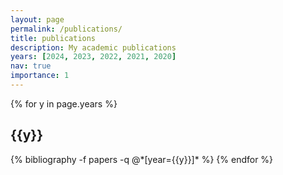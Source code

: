 ```yaml
---
layout: page
permalink: /publications/
title: publications
description: My academic publications
years: [2024, 2023, 2022, 2021, 2020]
nav: true
importance: 1
---
```


<div class="publications">

{% for y in page.years %}
  <h2 class="year">{{y}}</h2>
  {% bibliography -f papers -q @*[year={{y}}]* %}
{% endfor %}

</div>
